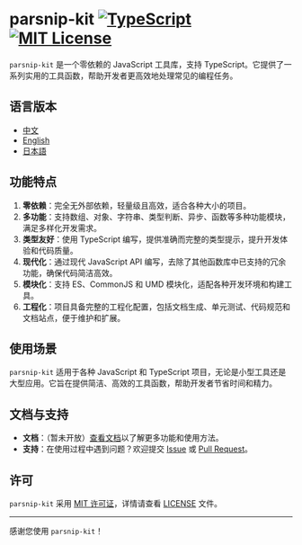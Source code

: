 # parsnip-kit [![TypeScript](https://img.shields.io/badge/TypeScript-支持-blue)](https://www.typescriptlang.org/) [![MIT License](https://img.shields.io/badge/license-MIT-green)](LICENSE)

`parsnip-kit` 是一个零依赖的 JavaScript 工具库，支持 TypeScript。它提供了一系列实用的工具函数，帮助开发者更高效地处理常见的编程任务。

## 语言版本
- [中文](README)
- [English](README.en.md)
- [日本語](README.jp.md)

## 功能特点
1. **零依赖**：完全无外部依赖，轻量级且高效，适合各种大小的项目。
2. **多功能**：支持数组、对象、字符串、类型判断、异步、函数等多种功能模块，满足多样化开发需求。
3. **类型友好**：使用 TypeScript 编写，提供准确而完整的类型提示，提升开发体验和代码质量。
4. **现代化**：通过现代 JavaScript API 编写，去除了其他函数库中已支持的冗余功能，确保代码简洁高效。
5. **模块化**：支持 ES、CommonJS 和 UMD 模块化，适配各种开发环境和构建工具。
6. **工程化**：项目具备完整的工程化配置，包括文档生成、单元测试、代码规范和文档站点，便于维护和扩展。

## 使用场景
`parsnip-kit` 适用于各种 JavaScript 和 TypeScript 项目，无论是小型工具还是大型应用。它旨在提供简洁、高效的工具函数，帮助开发者节省时间和精力。

## 文档与支持
- **文档**：（暂未开放）[查看文档](https://example.com/docs)以了解更多功能和使用方法。
- **支持**：在使用过程中遇到问题？欢迎提交 [Issue](https://github.com/LittleRangiferTarandus/parsnip-kit/issues) 或 [Pull Request](https://github.com/LittleRangiferTarandus/parsnip-kit/pulls)。

## 许可
`parsnip-kit` 采用 [MIT 许可证](LICENSE)，详情请查看 [LICENSE](LICENSE) 文件。

---

感谢您使用 `parsnip-kit`！